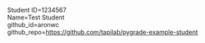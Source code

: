 Student ID=1234567  
Name=Test Student  
github_id=aronwc  
github_repo=https://github.com/tapilab/pygrade-example-student  
